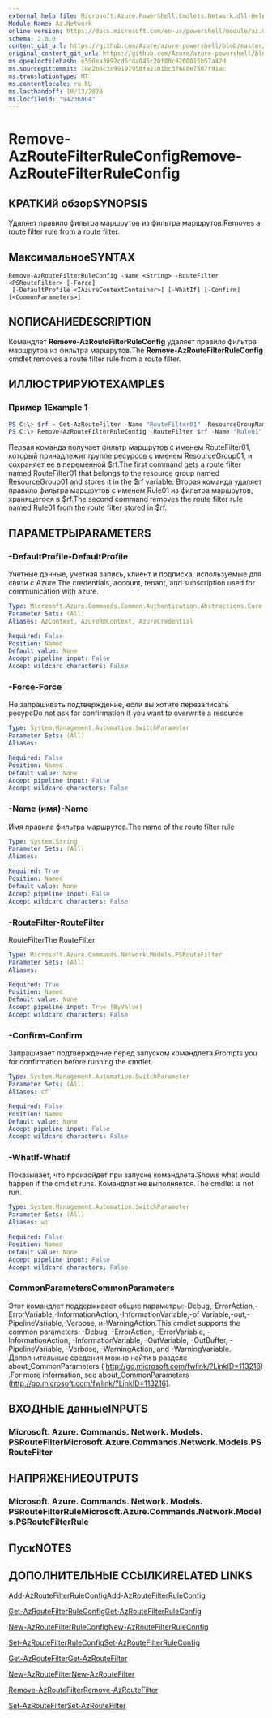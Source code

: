 ```yaml
---
external help file: Microsoft.Azure.PowerShell.Cmdlets.Network.dll-Help.xml
Module Name: Az.Network
online version: https://docs.microsoft.com/en-us/powershell/module/az.network/remove-azroutefilterruleconfig
schema: 2.0.0
content_git_url: https://github.com/Azure/azure-powershell/blob/master/src/Network/Network/help/Remove-AzRouteFilterRuleConfig.md
original_content_git_url: https://github.com/Azure/azure-powershell/blob/master/src/Network/Network/help/Remove-AzRouteFilterRuleConfig.md
ms.openlocfilehash: e596ea3092cd5fda045c20f80c9208015b57a42d
ms.sourcegitcommit: 1de2b6c3c99197958fa2101bc37680e7507f91ac
ms.translationtype: MT
ms.contentlocale: ru-RU
ms.lasthandoff: 10/13/2020
ms.locfileid: "94236004"
---
```

# <span data-ttu-id="88a65-101">Remove-AzRouteFilterRuleConfig</span><span class="sxs-lookup"><span data-stu-id="88a65-101">Remove-AzRouteFilterRuleConfig</span></span>

## <span data-ttu-id="88a65-102">КРАТКИй обзор</span><span class="sxs-lookup"><span data-stu-id="88a65-102">SYNOPSIS</span></span>
<span data-ttu-id="88a65-103">Удаляет правило фильтра маршрутов из фильтра маршрутов.</span><span class="sxs-lookup"><span data-stu-id="88a65-103">Removes a route filter rule from a route filter.</span></span>

## <span data-ttu-id="88a65-104">Максимальное</span><span class="sxs-lookup"><span data-stu-id="88a65-104">SYNTAX</span></span>

```
Remove-AzRouteFilterRuleConfig -Name <String> -RouteFilter <PSRouteFilter> [-Force]
 [-DefaultProfile <IAzureContextContainer>] [-WhatIf] [-Confirm] [<CommonParameters>]
```

## <span data-ttu-id="88a65-105">NОПИСАНИЕ</span><span class="sxs-lookup"><span data-stu-id="88a65-105">DESCRIPTION</span></span>
<span data-ttu-id="88a65-106">Командлет **Remove-AzRouteFilterRuleConfig** удаляет правило фильтра маршрутов из фильтра маршрутов.</span><span class="sxs-lookup"><span data-stu-id="88a65-106">The **Remove-AzRouteFilterRuleConfig** cmdlet removes a route filter rule from a route filter.</span></span>

## <span data-ttu-id="88a65-107">ИЛЛЮСТРИРУЮТ</span><span class="sxs-lookup"><span data-stu-id="88a65-107">EXAMPLES</span></span>

### <span data-ttu-id="88a65-108">Пример 1</span><span class="sxs-lookup"><span data-stu-id="88a65-108">Example 1</span></span>
```powershell
PS C:\> $rf = Get-AzRouteFilter -Name "RouteFilter01" -ResourceGroupName "ResourceGroup01"
PS C:\> Remove-AzRouteFilterRuleConfig -RouteFilter $rf -Name "Rule01"
```

<span data-ttu-id="88a65-109">Первая команда получает фильтр маршрутов с именем RouteFilter01, который принадлежит группе ресурсов с именем ResourceGroup01, и сохраняет ее в переменной $rf.</span><span class="sxs-lookup"><span data-stu-id="88a65-109">The first command gets a route filter named RouteFilter01 that belongs to the resource group named ResourceGroup01 and stores it in the $rf variable.</span></span>
<span data-ttu-id="88a65-110">Вторая команда удаляет правило фильтра маршрутов с именем Rule01 из фильтра маршрутов, хранящегося в $rf.</span><span class="sxs-lookup"><span data-stu-id="88a65-110">The second command removes the route filter rule named Rule01 from the route filter stored in $rf.</span></span>

## <span data-ttu-id="88a65-111">ПАРАМЕТРЫ</span><span class="sxs-lookup"><span data-stu-id="88a65-111">PARAMETERS</span></span>

### <span data-ttu-id="88a65-112">-DefaultProfile</span><span class="sxs-lookup"><span data-stu-id="88a65-112">-DefaultProfile</span></span>
<span data-ttu-id="88a65-113">Учетные данные, учетная запись, клиент и подписка, используемые для связи с Azure.</span><span class="sxs-lookup"><span data-stu-id="88a65-113">The credentials, account, tenant, and subscription used for communication with azure.</span></span>

```yaml
Type: Microsoft.Azure.Commands.Common.Authentication.Abstractions.Core.IAzureContextContainer
Parameter Sets: (All)
Aliases: AzContext, AzureRmContext, AzureCredential

Required: False
Position: Named
Default value: None
Accept pipeline input: False
Accept wildcard characters: False
```

### <span data-ttu-id="88a65-114">-Force</span><span class="sxs-lookup"><span data-stu-id="88a65-114">-Force</span></span>
<span data-ttu-id="88a65-115">Не запрашивать подтверждение, если вы хотите перезаписать ресурс</span><span class="sxs-lookup"><span data-stu-id="88a65-115">Do not ask for confirmation if you want to overwrite a resource</span></span>

```yaml
Type: System.Management.Automation.SwitchParameter
Parameter Sets: (All)
Aliases:

Required: False
Position: Named
Default value: None
Accept pipeline input: False
Accept wildcard characters: False
```

### <span data-ttu-id="88a65-116">-Name (имя)</span><span class="sxs-lookup"><span data-stu-id="88a65-116">-Name</span></span>
<span data-ttu-id="88a65-117">Имя правила фильтра маршрутов.</span><span class="sxs-lookup"><span data-stu-id="88a65-117">The name of the route filter rule</span></span>

```yaml
Type: System.String
Parameter Sets: (All)
Aliases:

Required: True
Position: Named
Default value: None
Accept pipeline input: False
Accept wildcard characters: False
```

### <span data-ttu-id="88a65-118">-RouteFilter</span><span class="sxs-lookup"><span data-stu-id="88a65-118">-RouteFilter</span></span>
<span data-ttu-id="88a65-119">RouteFilter</span><span class="sxs-lookup"><span data-stu-id="88a65-119">The RouteFilter</span></span>

```yaml
Type: Microsoft.Azure.Commands.Network.Models.PSRouteFilter
Parameter Sets: (All)
Aliases:

Required: True
Position: Named
Default value: None
Accept pipeline input: True (ByValue)
Accept wildcard characters: False
```

### <span data-ttu-id="88a65-120">-Confirm</span><span class="sxs-lookup"><span data-stu-id="88a65-120">-Confirm</span></span>
<span data-ttu-id="88a65-121">Запрашивает подтверждение перед запуском командлета.</span><span class="sxs-lookup"><span data-stu-id="88a65-121">Prompts you for confirmation before running the cmdlet.</span></span>

```yaml
Type: System.Management.Automation.SwitchParameter
Parameter Sets: (All)
Aliases: cf

Required: False
Position: Named
Default value: None
Accept pipeline input: False
Accept wildcard characters: False
```

### <span data-ttu-id="88a65-122">-WhatIf</span><span class="sxs-lookup"><span data-stu-id="88a65-122">-WhatIf</span></span>
<span data-ttu-id="88a65-123">Показывает, что произойдет при запуске командлета.</span><span class="sxs-lookup"><span data-stu-id="88a65-123">Shows what would happen if the cmdlet runs.</span></span> <span data-ttu-id="88a65-124">Командлет не выполняется.</span><span class="sxs-lookup"><span data-stu-id="88a65-124">The cmdlet is not run.</span></span>

```yaml
Type: System.Management.Automation.SwitchParameter
Parameter Sets: (All)
Aliases: wi

Required: False
Position: Named
Default value: None
Accept pipeline input: False
Accept wildcard characters: False
```

### <span data-ttu-id="88a65-125">CommonParameters</span><span class="sxs-lookup"><span data-stu-id="88a65-125">CommonParameters</span></span>
<span data-ttu-id="88a65-126">Этот командлет поддерживает общие параметры:-Debug,-ErrorAction,-ErrorVariable,-InformationAction,-InformationVariable,-of Variable,-out,-PipelineVariable,-Verbose, и-WarningAction.</span><span class="sxs-lookup"><span data-stu-id="88a65-126">This cmdlet supports the common parameters: -Debug, -ErrorAction, -ErrorVariable, -InformationAction, -InformationVariable, -OutVariable, -OutBuffer, -PipelineVariable, -Verbose, -WarningAction, and -WarningVariable.</span></span> <span data-ttu-id="88a65-127">Дополнительные сведения можно найти в разделе about_CommonParameters ( http://go.microsoft.com/fwlink/?LinkID=113216) .</span><span class="sxs-lookup"><span data-stu-id="88a65-127">For more information, see about_CommonParameters (http://go.microsoft.com/fwlink/?LinkID=113216).</span></span>

## <span data-ttu-id="88a65-128">ВХОДНЫЕ данные</span><span class="sxs-lookup"><span data-stu-id="88a65-128">INPUTS</span></span>

### <span data-ttu-id="88a65-129">Microsoft. Azure. Commands. Network. Models. PSRouteFilter</span><span class="sxs-lookup"><span data-stu-id="88a65-129">Microsoft.Azure.Commands.Network.Models.PSRouteFilter</span></span>

## <span data-ttu-id="88a65-130">НАПРЯЖЕНИЕ</span><span class="sxs-lookup"><span data-stu-id="88a65-130">OUTPUTS</span></span>

### <span data-ttu-id="88a65-131">Microsoft. Azure. Commands. Network. Models. PSRouteFilterRule</span><span class="sxs-lookup"><span data-stu-id="88a65-131">Microsoft.Azure.Commands.Network.Models.PSRouteFilterRule</span></span>

## <span data-ttu-id="88a65-132">Пуск</span><span class="sxs-lookup"><span data-stu-id="88a65-132">NOTES</span></span>

## <span data-ttu-id="88a65-133">ДОПОЛНИТЕЛЬНЫЕ ССЫЛКИ</span><span class="sxs-lookup"><span data-stu-id="88a65-133">RELATED LINKS</span></span>

[<span data-ttu-id="88a65-134">Add-AzRouteFilterRuleConfig</span><span class="sxs-lookup"><span data-stu-id="88a65-134">Add-AzRouteFilterRuleConfig</span></span>](./Add-AzRouteFilterRuleConfig.md)

[<span data-ttu-id="88a65-135">Get-AzRouteFilterRuleConfig</span><span class="sxs-lookup"><span data-stu-id="88a65-135">Get-AzRouteFilterRuleConfig</span></span>](./Get-AzRouteFilterRuleConfig.md)

[<span data-ttu-id="88a65-136">New-AzRouteFilterRuleConfig</span><span class="sxs-lookup"><span data-stu-id="88a65-136">New-AzRouteFilterRuleConfig</span></span>](./New-AzRouteFilterRuleConfig.md)

[<span data-ttu-id="88a65-137">Set-AzRouteFilterRuleConfig</span><span class="sxs-lookup"><span data-stu-id="88a65-137">Set-AzRouteFilterRuleConfig</span></span>](./Set-AzRouteFilterRuleConfig.md)

[<span data-ttu-id="88a65-138">Get-AzRouteFilter</span><span class="sxs-lookup"><span data-stu-id="88a65-138">Get-AzRouteFilter</span></span>](./Get-AzRouteFilter.md)

[<span data-ttu-id="88a65-139">New-AzRouteFilter</span><span class="sxs-lookup"><span data-stu-id="88a65-139">New-AzRouteFilter</span></span>](./New-AzRouteFilter.md)

[<span data-ttu-id="88a65-140">Remove-AzRouteFilter</span><span class="sxs-lookup"><span data-stu-id="88a65-140">Remove-AzRouteFilter</span></span>](./Remove-AzRouteFilter.md)

[<span data-ttu-id="88a65-141">Set-AzRouteFilter</span><span class="sxs-lookup"><span data-stu-id="88a65-141">Set-AzRouteFilter</span></span>](./Set-AzRouteFilter.md)
